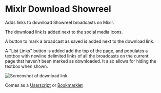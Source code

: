 # Mixlr Download Showreel
Adds links to download Showreel broadcasts on Mixlr.

The download link is added next to the social media icons.

A button to mark a broadcast as saved is added next to the download link.

A "List Links" button is added add the top of the page, and populates a textbox with newline delimited links of all the broadcasts on the current page that haven't been marked as downloaded. It also allows for hiding the textbox when shown.

![Screenshot of download link](http://i.imgur.com/SiE6tHK.png "Screenshot of download link")

Comes as a [Userscript](https://github.com/daraeman/mixlr_download_showreel/raw/master/mixlr_download_showreel.user.js) or [Bookmarklet](https://raw.githubusercontent.com/daraeman/mixlr_download_showreel/master/bookmarklet.js)
